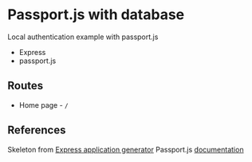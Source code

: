 # Passport.js with database
Local authentication example with passport.js

- Express
- passport.js

## Routes
- Home page - `/`

## References
Skeleton from [Express application generator](https://expressjs.com/en/starter/generator.html)
Passport.js [documentation](http://www.passportjs.org/docs/)
